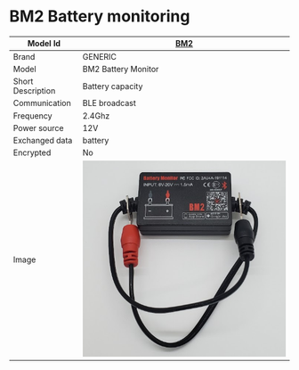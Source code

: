# BM2 Battery monitoring

|Model Id|[BM2](https://github.com/theengs/decoder/blob/development/src/devices/BM2_json.h)|
|-|-|
|Brand|GENERIC|
|Model|BM2 Battery Monitor|
|Short Description|Battery capacity|
|Communication|BLE broadcast|
|Frequency|2.4Ghz|
|Power source|12V|
|Exchanged data|battery|
|Encrypted|No|
|Image|![BM2](./../img/BM2.png)|